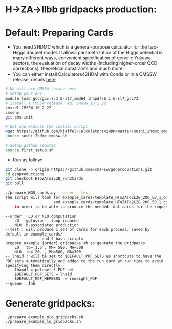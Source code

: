# H->ZA->llbb gridpacks production:
   # Default: Preparing Cards 
- You need 2HDMC which is a general-purpose calculator for the two-Higgs doublet model. It allows parametrization of the Higgs potential in many different ways, convenient specification of generic Yukawa sectors, the evaluation of decay widths (including higher-order QCD corrections), theoretical constraints and much more.
- You can either install Calculators42HDM with Conda or in a CMSSW release, details [here](https://github.com/kjaffel/Calculators42HDM#install-with-conda-from-pdavid)
```bash
# We will use CMSSW relase here
# Setup your env
module load gcc/gcc-7.3.0-sl7_amd64 lhapdf/6.1.6-sl7_gcc73
# Install a CMSSW release .eg. CMSSW_10_2_22
cmsrel CMSSW_10_2_22
cmsenv
git cms-init

# Get and execute the install script
wget https://github.com/kjaffel/Calculators42HDM/master/sushi_2hdmc_cmssw.sh
source sushi_2hdmc_cmssw.sh

# Setup github remotes
source first_setup.sh
```
- Run as follow:
```bash
git clone -o origin https://github.com/cms-sw/genproductions.git
cd genproductions
git checkout HToZATo2L2B_run2Cards
git pull

./prepare_MG5_cards.py --order --test
The script will look for example_cards/template_HToZATo2L2B_200_50_1_bbH4F_TuneCP5_13TeV-amcatnloFXFX-pythia8 if --order NLO
                     and example_cards/template_HToZATo2L2B_200_50_1_ggH_TuneCP5_13TeV-amcatnloFXFX-pythia8   if --order LO
    in order to be able to produce the needed .dat cards for the requested signal mass points and tb values
```
```
--order : LO or NLO computation
    LO   ggfusion - loop induced
    NLO  b-associated production
--test : will produce 1 set of cards for each process, saved by default in example_cards/
                and 2 bash scripts prepare_example_{order}_gridpacks.sh to genrate the gridpacks
    LO   tb= 1.5 , MH= 500, MA=300
    NLO  tb= 20. , MH=500, MA=300
-- lhaid : will be set to $DEFAULT_PDF_SETS as shortcuts to have the PDF sets automatically and added to the run_card at run time to avoid specifying them directly
    lhapdf = pdlabel ! PDF set
    $DEFAULT_PDF_SETS = lhaid
    $DEFAULT_PDF_MEMBERS  = reweight_PDF
--queue : 1nh
```
   # Generate gridpacks:
```bash
./prepare_example_nlo_gridpacks.sh
./prepare_example_lo_gridpacks.sh
```
